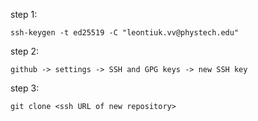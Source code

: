 step 1:

    ssh-keygen -t ed25519 -C "leontiuk.vv@phystech.edu"

step 2:

    github -> settings -> SSH and GPG keys -> new SSH key

step 3:

    git clone <ssh URL of new repository>
